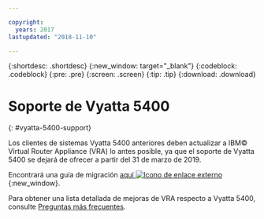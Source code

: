 ```yaml
---

copyright:
  years: 2017
lastupdated: "2018-11-10"

---
```


{:shortdesc: .shortdesc}
{:new_window: target="_blank"}
{:codeblock: .codeblock}
{:pre: .pre}
{:screen: .screen}
{:tip: .tip}
{:download: .download}

# Soporte de Vyatta 5400
{: #vyatta-5400-support}

Los clientes de sistemas Vyatta 5400 anteriores deben actualizar a IBM© Virtual Router Appliance (VRA) lo antes posible, ya que el soporte de Vyatta 5400 se dejará de ofrecer a partir del 31 de marzo de 2019.

Encontrará una guía de migración [aquí ![Icono de enlace externo](../../icons/launch-glyph.svg "Icono de enlace externo")](http://wpc.c320.edgecastcdn.net/00C320/Vyatta%205400%20to%20Virtual%20Router%20Appliance%20Upgrade%20Options.pdf){:new_window}.

Para obtener una lista detallada de mejoras de VRA respecto a Vyatta 5400, consulte [Preguntas más frecuentes](/docs/infrastructure/virtual-router-appliance?topic=virtual-router-appliance-faqs-for-ibm-virtual-router-appliance#what-improvements-does-the-virtual-router-appliance-vyatta-5600-have-over-the-vyatta-5400-). 
